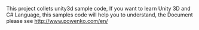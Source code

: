 This project collets unity3d sample code,
If you want to learn Unity 3D and C# Language, this samples code will help you to understand,
the Document please see http://www.powenko.com/en/